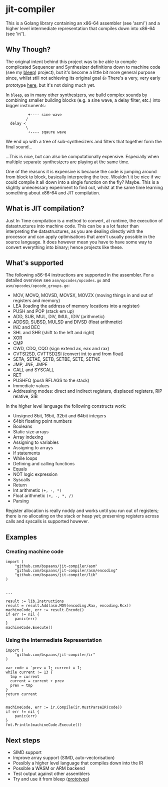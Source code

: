 # jit-compiler

This is a Golang library containing an x86-64 assembler (see 'asm/') and a
higher level intermediate representation that compiles down into x86-64 (see
'ir/').

## Why Though?

The original intent behind this project was to be able to compile complicated
Sequencer and Synthesizer definitions down to machine code (see my [bleep](https://github.com/bspaans/bleep))
project), but it's become a little bit more general purpose since, whilst still 
not achieving its original goal 👍 There's a very, very early prototype [here](https://github.com/bspaans/bleep-jit), 
but it's not doing much yet.


In `bleep`, as in many other synthesizers, we build complex sounds by combining
smaller building blocks (e.g. a sine wave, a delay filter, etc.) into bigger
instruments:

```
          +---- sine wave
         /
  delay <
         \
          +---- sqaure wave

```

We end up with a tree of sub-synthesizers and filters that together form the
final sound...

...This is nice, but can also be computationally expensive. Especially when 
multiple separate synthesizers are playing at the same time.

One of the reasons it is expensive is because the code is jumping around from
block to block, basically interpreting the tree. Wouldn't it be nice if we
could compile it all down into a single function on the fly? Maybe. This is a
slightly unnecessary experiment to find out, whilst at the same time learning
something about x86-64 and JIT compilation.

## What is JIT compilation?

Just In Time compilation is a method to convert, at runtime,  the execution of
datastructures into machine code. This can be a a lot faster than interpreting
the datastructures, as you are dealing directly with the processor and can
apply optimisations that aren't usually possible in the source language. It
does however mean you have to have some way to convert everything into binary;
hence projects like these.

## What's supported

The following x86-64 instructions are supported in the assembler. For a detailed 
overview see `asm/opcodes/opcodes.go` and `asm/opcodes/opcode_groups.go`:

* MOV, MOVQ, MOVSD, MOVSX, MOVZX (moving things in and out of registers and memory)
* LEA (loading the address of memory locations into a register)
* PUSH and POP (stack em up)
* ADD, SUB, MUL, DIV, IMUL, IDIV (arithmetic)
* ADDSD, SUBSD, MULSD and DIVSD (float arithmetic)
* INC and DEC
* SHL and SHR (shift to the left and right)
* XOR
* CMP
* CWD, CDQ, CQO (sign extend ax, eax and rax)
* CVTSI2SD, CVTTSD2SI (convert int to and from float)
* SETA, SETAE, SETB, SETBE, SETE, SETNE
* JMP, JNE, JMPE
* CALL and SYSCALL
* RET 
* PUSHFQ (push RFLAGS to the stack)
* Immediate values
* Addressing modes: direct and indirect registers, displaced registers, RIP relative, SIB

In the higher level language the following constructs work:

* Unsigned 8bit, 16bit, 32bit and 64bit integers
* 64bit floating point numbers
* Booleans
* Static size arrays
* Array indexing
* Assigning to variables
* Assigning to arrays
* If statements
* While loops
* Defining and calling functions
* Equals
* NOT logic expression
* Syscalls
* Return
* Int arithmetic `(+, -, *)`
* Float arithmetic `(+, -, *, /)`
* Parsing

Register allocation is really noddy and works until you run out of registers;
there is no allocating on the stack or heap yet; preserving registers across
calls and syscalls is supported however.

## Examples

### Creating machine code 

```golang
import (
    "github.com/bspaans/jit-compiler/asm"
    "github.com/bspaans/jit-compiler/asm/encoding"
    "github.com/bspaans/jit-compiler/lib"
)


...

result := lib.Instructions
result = result.Add(asm.MOV(encoding.Rax, encoding.Rcx))
machineCode, err := result.Encode()
if err != nil {
    panic(err)
}
machineCode.Execute()

```

### Using the Intermediate Representation

```golang
import (
    "github.com/bspaans/jit-compiler/ir"
)

var code = `prev = 1; current = 1;
while current != 13 {
  tmp = current
  current = current + prev
  prev = tmp
}
return current
`

machineCode, err := ir.Compile(ir.MustParseIR(code))
if err != nil {
    panic(err)
}
fmt.Println(machineCode.Execute())
```

## Next steps

* SIMD support 
* Improve array support (SIMD, auto-vectorisation)
* Possibly a higher level language that compiles down into the IR
* Possible a WASM or ARM backend
* Test output against other assemblers
* Try and use it from bleep ([prototype](https://github.com/bspaans/bleep-jit))
